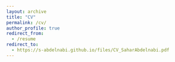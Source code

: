 ```yaml
---
layout: archive
title: "CV"
permalink: /cv/
author_profile: true
redirect_from:
  - /resume
redirect_to:
  - https://s-abdelnabi.github.io/files/CV_SaharAbdelnabi.pdf
---
```





